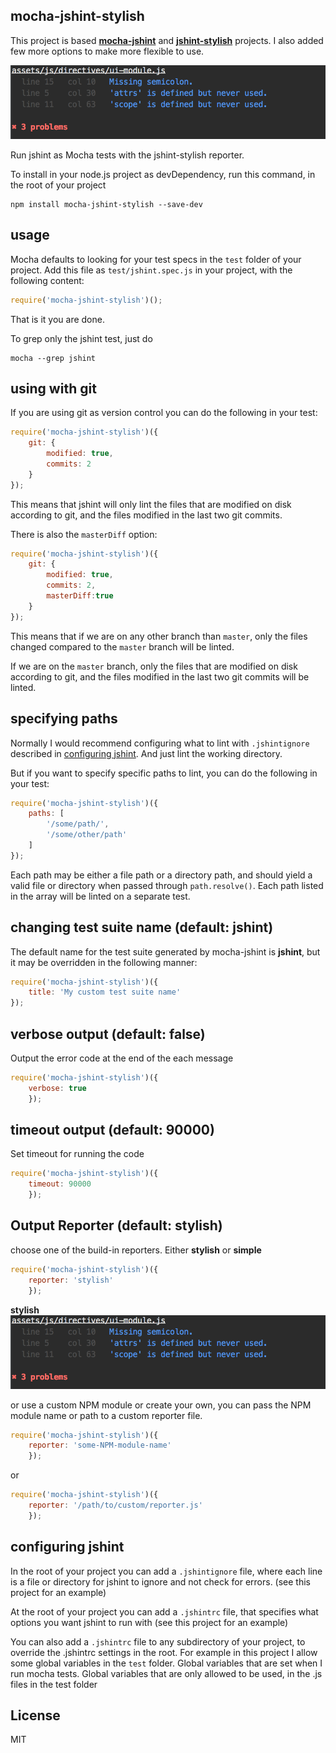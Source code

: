 mocha-jshint-stylish
------------

This project is based [**mocha-jshint**](https://github.com/ebdrup/mocha-jshint) and [**jshint-stylish**](https:/github.com/sindresorhus/jshint-stylish) projects. I also added few more options to make more flexible to use. 

![](https://raw.githubusercontent.com/JohnKimDev/mocha-jshint-stylish/master/screenshot-stylish.png)

Run jshint as Mocha tests with the jshint-stylish reporter.

To install in your node.js project as devDependency, run this command, in the root of your project

```
npm install mocha-jshint-stylish --save-dev
```

usage
-----
Mocha defaults to looking for your test specs in the `test` folder of your project.
Add this file as `test/jshint.spec.js` in your project, with the following content:

```js
require('mocha-jshint-stylish')();
```

That is it you are done.

To grep only the jshint test, just do

```
mocha --grep jshint
```

using with git
--------------
If you are using git as version control you can do the following in your test:

```js
require('mocha-jshint-stylish')({
	git: {
		modified: true,
		commits: 2
	}
});
```

This means that jshint will only lint the files that are modified on disk according to git, and the files modified in the last 
two git commits.

There is also the `masterDiff` option:

```js
require('mocha-jshint-stylish')({
	git: {
		modified: true,
		commits: 2,
		masterDiff:true
	}
});
```

This means that if we are on any other branch than `master`, only the files changed compared to the `master` branch
will be linted.

If we are on the `master` branch, only the files that are modified on disk according to git, and the files modified in the last 
two git commits will be linted.

specifying paths
----------------
Normally I would recommend configuring what to lint with `.jshintignore` described in 
[configuring jshint](https://github.com/johnkimdev/mocha-jshint-stylish#configuring-jshint). 
And just lint the working directory.

But if you want to specify specific paths to lint, you can do the following in your test:

```js
require('mocha-jshint-stylish')({
	paths: [
		'/some/path/',
		'/some/other/path'
	]
});
```

Each path may be either a file path or a directory path, and should yield a valid file or directory when passed 
through `path.resolve()`. Each path listed in the array will be linted on a separate test.

changing test suite name (default: jshint)
------------------------
The default name for the test suite generated by mocha-jshint is **jshint**, but it may be overridden in the following manner:

```js
require('mocha-jshint-stylish')({
	title: 'My custom test suite name'
});
```

verbose output (default: false)
------------------------
Output the error code at the end of the each message  

```js
require('mocha-jshint-stylish')({
	verbose: true
	});
```

timeout output (default: 90000)
------------------------
Set timeout for running the code

```js
require('mocha-jshint-stylish')({
	timeout: 90000
	});
```

Output Reporter (default: stylish)
------------------------
choose one of the build-in reporters. Either **stylish** or **simple**

```js
require('mocha-jshint-stylish')({
	reporter: 'stylish'
	});
```

**stylish**
![](https://raw.githubusercontent.com/JohnKimDev/mocha-jshint-stylish/master/screenshot-stylish.png)

or use a custom NPM module or create your own, you can pass the NPM module name or path to a custom reporter file.

```js
require('mocha-jshint-stylish')({
	reporter: 'some-NPM-module-name'
	});
```
or

```js
require('mocha-jshint-stylish')({
	reporter: '/path/to/custom/reporter.js'
	});
```


configuring jshint
------------------
In the root of your project you can add a `.jshintignore` file, where each line is a file or directory for jshint to ignore
and not check for errors. (see this project for an example)

At the root of your project you can add a `.jshintrc` file, that specifies what options you want jshint to run with
(see this project for an example)

You can also add a `.jshintrc` file to any subdirectory of your project, to override the .jshintrc settings in the root.
For example in this project I allow some global variables in the `test` folder. Global variables that are set when I
run mocha tests. Global variables that are only allowed to be used, in the .js files in the test folder

License
--------
MIT
